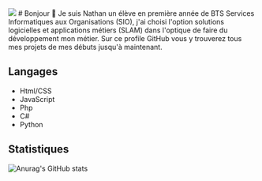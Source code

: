 <img src="https://tenor.com/view/web-dev-website-development-website-designing-the-site-helpers-gif-24712882">
# Bonjour 👋
Je suis Nathan un élève en première année de BTS Services Informatiques aux Organisations (SIO), j'ai choisi l'option solutions
logicielles et applications métiers (SLAM) dans l'optique de faire du développement mon métier.
Sur ce profile GitHub vous y trouverez tous mes projets de mes débuts jusqu'à maintenant.

## Langages
- Html/CSS
- JavaScript
- Php
- C#
- Python

## Statistiques
![Anurag's GitHub stats](https://github-readme-stats.vercel.app/api?username=NathanAgu&show_icons=true&theme=transparent)
